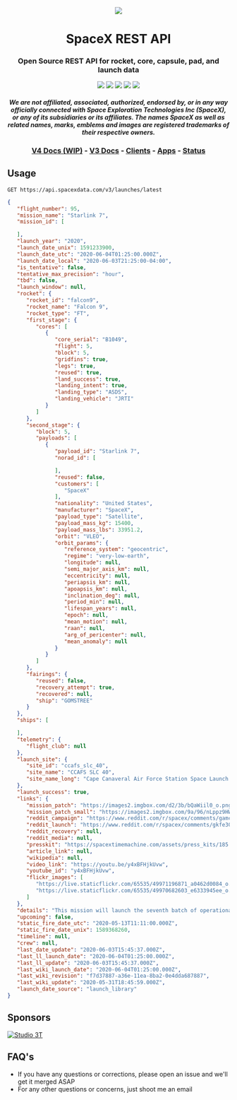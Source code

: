 <p align="center"><img src="https://live.staticflickr.com/65535/49185149122_37f5c52e43_k.jpg"></p>

<h1 align="center">SpaceX REST API</h1>

<h3 align="center">
Open Source REST API for rocket, core, capsule, pad, and launch data
</h3>

<p align="center">
<a href="https://circleci.com/gh/r-spacex/SpaceX-API"><img src="https://img.shields.io/circleci/project/github/r-spacex/SpaceX-API/master.svg?style=flat-square"></a>
<a href="https://hub.docker.com/r/jakewmeyer/spacex-api/"><img src="https://img.shields.io/docker/build/jakewmeyer/spacex-api.svg?longCache=true&style=flat-square"></a>
<a href="https://hub.docker.com/r/jakewmeyer/spacex-api/"><img src="https://img.shields.io/docker/pulls/jakewmeyer/spacex-api?style=flat-square"></a>
<a href="https://github.com/r-spacex/SpaceX-API/releases"><img src="https://img.shields.io/github/release/r-spacex/SpaceX-API.svg?longCache=true&style=flat-square"></a>
<a href="https://en.wikipedia.org/wiki/Representational_state_transfer"><img src="https://img.shields.io/badge/interface-REST-brightgreen.svg?longCache=true&style=flat-square"></a>
</p>

<h4 align="center">
  <i>
    We are not affiliated, associated, authorized, endorsed by, or in any way officially connected with Space Exploration Technologies Inc (SpaceX), or any of its subsidiaries or its affiliates. The names SpaceX as well as related names, marks, emblems and images are registered trademarks of their respective owners.
  </i>
</h4>

<h3 align="center">
<a href="docs/v4/README.md">V4 Docs (WIP)</a> - <a href="https://docs.spacexdata.com">V3 Docs</a> - <a href="docs/clients.md">Clients</a> - <a href="docs/apps.md">Apps</a> - <a href="https://status.spacexdata.com">Status</a>
<br/>
</h3>

## Usage

```http
GET https://api.spacexdata.com/v3/launches/latest
```

```json
{
   "flight_number": 95,
   "mission_name": "Starlink 7",
   "mission_id": [

   ],
   "launch_year": "2020",
   "launch_date_unix": 1591233900,
   "launch_date_utc": "2020-06-04T01:25:00.000Z",
   "launch_date_local": "2020-06-03T21:25:00-04:00",
   "is_tentative": false,
   "tentative_max_precision": "hour",
   "tbd": false,
   "launch_window": null,
   "rocket": {
      "rocket_id": "falcon9",
      "rocket_name": "Falcon 9",
      "rocket_type": "FT",
      "first_stage": {
         "cores": [
            {
               "core_serial": "B1049",
               "flight": 5,
               "block": 5,
               "gridfins": true,
               "legs": true,
               "reused": true,
               "land_success": true,
               "landing_intent": true,
               "landing_type": "ASDS",
               "landing_vehicle": "JRTI"
            }
         ]
      },
      "second_stage": {
         "block": 5,
         "payloads": [
            {
               "payload_id": "Starlink 7",
               "norad_id": [

               ],
               "reused": false,
               "customers": [
                  "SpaceX"
               ],
               "nationality": "United States",
               "manufacturer": "SpaceX",
               "payload_type": "Satellite",
               "payload_mass_kg": 15400,
               "payload_mass_lbs": 33951.2,
               "orbit": "VLEO",
               "orbit_params": {
                  "reference_system": "geocentric",
                  "regime": "very-low-earth",
                  "longitude": null,
                  "semi_major_axis_km": null,
                  "eccentricity": null,
                  "periapsis_km": null,
                  "apoapsis_km": null,
                  "inclination_deg": null,
                  "period_min": null,
                  "lifespan_years": null,
                  "epoch": null,
                  "mean_motion": null,
                  "raan": null,
                  "arg_of_pericenter": null,
                  "mean_anomaly": null
               }
            }
         ]
      },
      "fairings": {
         "reused": false,
         "recovery_attempt": true,
         "recovered": null,
         "ship": "GOMSTREE"
      }
   },
   "ships": [

   ],
   "telemetry": {
      "flight_club": null
   },
   "launch_site": {
      "site_id": "ccafs_slc_40",
      "site_name": "CCAFS SLC 40",
      "site_name_long": "Cape Canaveral Air Force Station Space Launch Complex 40"
   },
   "launch_success": true,
   "links": {
      "mission_patch": "https://images2.imgbox.com/d2/3b/bQaWiil0_o.png",
      "mission_patch_small": "https://images2.imgbox.com/9a/96/nLppz9HW_o.png",
      "reddit_campaign": "https://www.reddit.com/r/spacex/comments/gamcbr/starlink7_launch_campaign_thread/",
      "reddit_launch": "https://www.reddit.com/r/spacex/comments/gkfe30/rspacex_starlink_7_official_launch_discussion/",
      "reddit_recovery": null,
      "reddit_media": null,
      "presskit": "https://spacextimemachine.com/assets/press_kits/185.pdf",
      "article_link": null,
      "wikipedia": null,
      "video_link": "https://youtu.be/y4xBFHjkUvw",
      "youtube_id": "y4xBFHjkUvw",
      "flickr_images": [
         "https://live.staticflickr.com/65535/49971196871_a0462d0084_o.jpg",
         "https://live.staticflickr.com/65535/49970682603_e6333945ee_o.jpg"
      ]
   },
   "details": "This mission will launch the seventh batch of operational Starlink satellites, which are expected to be version 1.0, from SLC-40, Cape Canaveral AFS. It is the eighth Starlink launch overall. The satellites will be delivered to low Earth orbit and will spend a few weeks maneuvering to their operational altitude of 550 km. The booster for this mission is expected to land on JRTI on its first mission since arriving at Port Canaveral.",
   "upcoming": false,
   "static_fire_date_utc": "2020-05-13T11:11:00.000Z",
   "static_fire_date_unix": 1589368260,
   "timeline": null,
   "crew": null,
   "last_date_update": "2020-06-03T15:45:37.000Z",
   "last_ll_launch_date": "2020-06-04T01:25:00.000Z",
   "last_ll_update": "2020-06-03T15:45:37.000Z",
   "last_wiki_launch_date": "2020-06-04T01:25:00.000Z",
   "last_wiki_revision": "f7d37887-a36e-11ea-8ba2-0e4dda687887",
   "last_wiki_update": "2020-05-31T18:45:59.000Z",
   "launch_date_source": "launch_library"
}
```

## Sponsors
[![Studio 3T](https://imgur.com/ZuHz5Fk.png)](https://studio3t.com/)

## FAQ's
* If you have any questions or corrections, please open an issue and we'll get it merged ASAP
* For any other questions or concerns, just shoot me an email
